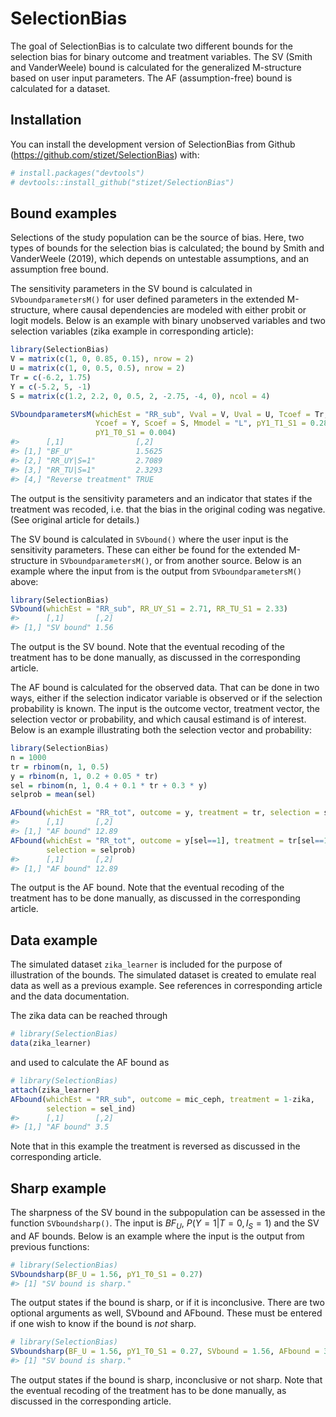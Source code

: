 
<!-- README.md is generated from README.Rmd. Please edit that file -->

# SelectionBias

<!-- badges: start -->
<!-- badges: end -->

The goal of SelectionBias is to calculate two different bounds for the
selection bias for binary outcome and treatment variables. The SV (Smith
and VanderWeele) bound is calculated for the generalized M-structure
based on user input parameters. The AF (assumption-free) bound is
calculated for a dataset.

## Installation

You can install the development version of SelectionBias from Github
(<https://github.com/stizet/SelectionBias>) with:

``` r
# install.packages("devtools") 
# devtools::install_github("stizet/SelectionBias")
```

## Bound examples

Selections of the study population can be the source of bias. Here, two
types of bounds for the selection bias is calculated; the bound by Smith
and VanderWeele (2019), which depends on untestable assumptions, and an
assumption free bound.

The sensitivity parameters in the SV bound is calculated in
`SVboundparametersM()` for user defined parameters in the extended
M-structure, where causal dependencies are modeled with either probit or
logit models. Below is an example with binary unobserved variables and
two selection variables (zika example in corresponding article):

``` r
library(SelectionBias)
V = matrix(c(1, 0, 0.85, 0.15), nrow = 2)
U = matrix(c(1, 0, 0.5, 0.5), nrow = 2)
Tr = c(-6.2, 1.75)
Y = c(-5.2, 5, -1)
S = matrix(c(1.2, 2.2, 0, 0.5, 2, -2.75, -4, 0), ncol = 4)

SVboundparametersM(whichEst = "RR_sub", Vval = V, Uval = U, Tcoef = Tr,
                   Ycoef = Y, Scoef = S, Mmodel = "L", pY1_T1_S1 = 0.286,
                   pY1_T0_S1 = 0.004)
#>      [,1]                [,2]  
#> [1,] "BF_U"              1.5625
#> [2,] "RR_UY|S=1"         2.7089
#> [3,] "RR_TU|S=1"         2.3293
#> [4,] "Reverse treatment" TRUE
```

The output is the sensitivity parameters and an indicator that states if
the treatment was recoded, i.e. that the bias in the original coding was
negative. (See original article for details.)

The SV bound is calculated in `SVbound()` where the user input is the
sensitivity parameters. These can either be found for the extended
M-structure in `SVboundparametersM()`, or from another source. Below is
an example where the input from is the output from
`SVboundparametersM()` above:

``` r
library(SelectionBias)
SVbound(whichEst = "RR_sub", RR_UY_S1 = 2.71, RR_TU_S1 = 2.33)
#>      [,1]       [,2]
#> [1,] "SV bound" 1.56
```

The output is the SV bound. Note that the eventual recoding of the
treatment has to be done manually, as discussed in the corresponding
article.

The AF bound is calculated for the observed data. That can be done in
two ways, either if the selection indicator variable is observed or if
the selection probability is known. The input is the outcome vector,
treatment vector, the selection vector or probability, and which causal
estimand is of interest. Below is an example illustrating both the
selection vector and probability:

``` r
library(SelectionBias)
n = 1000
tr = rbinom(n, 1, 0.5)
y = rbinom(n, 1, 0.2 + 0.05 * tr)
sel = rbinom(n, 1, 0.4 + 0.1 * tr + 0.3 * y)
selprob = mean(sel)

AFbound(whichEst = "RR_tot", outcome = y, treatment = tr, selection = sel)
#>      [,1]       [,2] 
#> [1,] "AF bound" 12.89
AFbound(whichEst = "RR_tot", outcome = y[sel==1], treatment = tr[sel==1],
        selection = selprob)
#>      [,1]       [,2] 
#> [1,] "AF bound" 12.89
```

The output is the AF bound. Note that the eventual recoding of the
treatment has to be done manually, as discussed in the corresponding
article.

## Data example

The simulated dataset `zika_learner` is included for the purpose of
illustration of the bounds. The simulated dataset is created to emulate
real data as well as a previous example. See references in corresponding
article and the data documentation.

The zika data can be reached through

``` r
# library(SelectionBias)
data(zika_learner)
```

and used to calculate the AF bound as

``` r
# library(SelectionBias)
attach(zika_learner)
AFbound(whichEst = "RR_sub", outcome = mic_ceph, treatment = 1-zika,
        selection = sel_ind)
#>      [,1]       [,2]
#> [1,] "AF bound" 3.5
```

Note that in this example the treatment is reversed as discussed in the
corresponding article.

## Sharp example

The sharpness of the SV bound in the subpopulation can be assessed in
the function `SVboundsharp()`. The input is $BF_U$, $P(Y=1|T=0,I_S=1)$
and the SV and AF bounds. Below is an example where the input is the
output from previous functions:

``` r
# library(SelectionBias)
SVboundsharp(BF_U = 1.56, pY1_T0_S1 = 0.27)
#> [1] "SV bound is sharp."
```

The output states if the bound is sharp, or if it is inconclusive. There
are two optional arguments as well, SVbound and AFbound. These must be
entered if one wish to know if the bound is *not* sharp.

``` r
# library(SelectionBias)
SVboundsharp(BF_U = 1.56, pY1_T0_S1 = 0.27, SVbound = 1.56, AFbound = 3.5)
#> [1] "SV bound is sharp."
```

The output states if the bound is sharp, inconclusive or not sharp. Note
that the eventual recoding of the treatment has to be done manually, as
discussed in the corresponding article.
